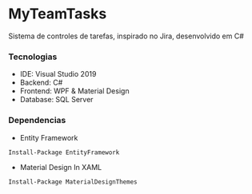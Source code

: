 # MyTeamTasks

Sistema de controles de tarefas, inspirado no Jira, desenvolvido em C#

### Tecnologias
- IDE: Visual Studio 2019
- Backend: C#
- Frontend: WPF & Material Design
- Database: SQL Server

### Dependencias 
- Entity Framework 
```
Install-Package EntityFramework
```

- Material Design In XAML 
```
Install-Package MaterialDesignThemes
```
